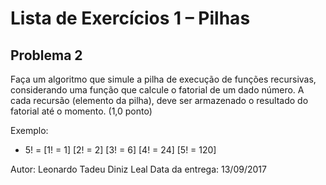 # Lista de Exercícios 1 – Pilhas #

## Problema 2 ##

Faça um algoritmo que simule a pilha de execução de funções recursivas, considerando uma função que calcule o fatorial de um dado número. A cada recursão (elemento da pilha), deve ser armazenado o resultado do fatorial até o momento. (1,0 ponto)

Exemplo:
* 5! = [1! = 1] [2! = 2] [3! = 6] [4! = 24] [5! = 120]

Autor: Leonardo Tadeu Diniz Leal
Data da entrega: 13/09/2017

